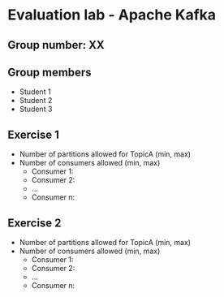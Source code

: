 # Evaluation lab - Apache Kafka

## Group number: XX

## Group members

- Student 1 
- Student 2
- Student 3

## Exercise 1

- Number of partitions allowed for TopicA (min, max)
- Number of consumers allowed (min, max)
    - Consumer 1: <list of arguments>
    - Consumer 2: <list of arguments>
    - ...
    - Consumer n: <list of arguments>

## Exercise 2

- Number of partitions allowed for TopicA (min, max)
- Number of consumers allowed (min, max)
    - Consumer 1: <list of arguments>
    - Consumer 2: <list of arguments>
    - ...
    - Consumer n: <list of arguments>